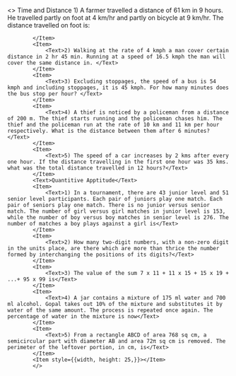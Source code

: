  <>
            <Text >Time and Distance</Text>
            <Item>
                <Text>1) A farmer travelled a distance of 61 km in 9 hours. He travelled partly on foot at 4 km/hr and partly on bicycle at 9 km/hr. The distance travelled on foot is: </Text>

            </Item>
            <Item>
                <Text>2) Walking at the rate of 4 kmph a man cover certain distance in 2 hr 45 min. Running at a speed of 16.5 kmph the man will cover the same distance in. </Text>
            </Item>
            <Item>
                <Text>3) Excluding stoppages, the speed of a bus is 54 kmph and including stoppages, it is 45 kmph. For how many minutes does the bus stop per hour? </Text>
            </Item>
            <Item>
                <Text>4) A thief is noticed by a policeman from a distance of 200 m. The thief starts running and the policeman chases him. The thief and the policeman run at the rate of 10 km and 11 km per hour respectively. What is the distance between them after 6 minutes?</Text>
            </Item>
            <Item>
                <Text>5) The speed of a car increases by 2 kms after every one hour. If the distance travelling in the first one hour was 35 kms. what was the total distance travelled in 12 hours?</Text>
            </Item>
            <Text>Quantitive Apptitude</Text>
            <Item>
                <Text>1) In a tournament, there are 43 junior level and 51 senior level participants. Each pair of juniors play one match. Each pair of seniors play one match. There is no junior versus senior match. The number of girl versus girl matches in junior level is 153, while the number of boy versus boy matches in senior level is 276. The number of matches a boy plays against a girl is</Text>
            </Item>
            <Item>
                <Text>2) How many two-digit numbers, with a non-zero digit in the units place, are there which are more than thrice the number formed by interchanging the positions of its digits?</Text>
            </Item>
            <Item>
                <Text>3) The value of the sum 7 x 11 + 11 x 15 + 15 x 19 + ...+ 95 x 99 is</Text>
            </Item>
            <Item>
                <Text>4) A jar contains a mixture of 175 ml water and 700 ml alcohol. Gopal takes out 10% of the mixture and substitutes it by water of the same amount. The process is repeated once again. The percentage of water in the mixture is now</Text>
            </Item>
            <Item>
                <Text>5) From a rectangle ABCD of area 768 sq cm, a semicircular part with diameter AB and area 72π sq cm is removed. The perimeter of the leftover portion, in cm, is</Text>
            </Item>
            <Item style={{width, height: 25,}}></Item>
            </>